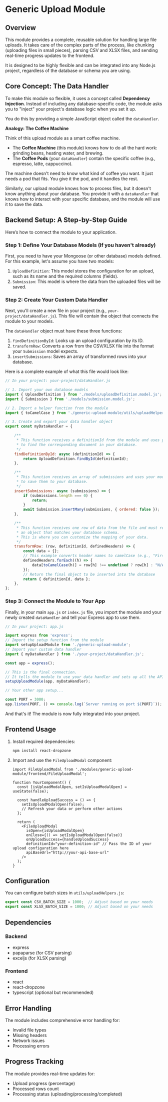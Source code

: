 # Generic Upload Module

## Overview

This module provides a complete, reusable solution for handling large file uploads. It takes care of the complex parts of the process, like chunking (uploading files in small pieces), parsing CSV and XLSX files, and sending real-time progress updates to the frontend.

It is designed to be highly flexible and can be integrated into any Node.js project, regardless of the database or schema you are using.

## Core Concept: The Data Handler

To make this module so flexible, it uses a concept called **Dependency Injection**. Instead of including any database-specific code, the module asks you to "inject" your project's database logic when you set it up.

You do this by providing a simple JavaScript object called the `dataHandler`.

**Analogy: The Coffee Machine**

Think of this upload module as a smart coffee machine. 

- The **Coffee Machine** (this module) knows how to do all the hard work: grinding beans, heating water, and brewing.
- The **Coffee Pods** (your `dataHandler`) contain the specific coffee (e.g., espresso, latte, cappuccino).

The machine doesn't need to know what kind of coffee you want. It just needs a pod that fits. You give it the pod, and it handles the rest.

Similarly, our upload module knows how to process files, but it doesn't know anything about your database. You provide it with a `dataHandler` that knows how to interact with your specific database, and the module will use it to save the data.

## Backend Setup: A Step-by-Step Guide

Here’s how to connect the module to your application.

### Step 1: Define Your Database Models (If you haven't already)

First, you need to have your Mongoose (or other database) models defined. For this example, let's assume you have two models:

1.  `UploadDefinition`: This model stores the configuration for an upload, such as its name and the required columns (fields).
2.  `Submission`: This model is where the data from the uploaded files will be saved.

### Step 2: Create Your Custom Data Handler

Next, you'll create a new file in your project (e.g., `your-project/dataHandler.js`). This file will contain the object that connects the module to your models.

The `dataHandler` object must have these three functions:

1.  `findDefinitionById`: Looks up an upload configuration by its ID.
2.  `transformRow`: Converts a row from the CSV/XLSX file into the format your `Submission` model expects.
3.  `insertSubmissions`: Saves an array of transformed rows into your database.

Here is a complete example of what this file would look like:

```javascript
// In your project: your-project/dataHandler.js

// 1. Import your own database models
import { UploadDefinition } from './models/uploadDefinition.model.js';
import { Submission } from './models/submission.model.js';

// 2. Import a helper function from the module
import { toCamelCase } from './generic-upload-module/utils/uploadHelpers.js';

// 3. Create and export your data handler object
export const myDataHandler = {

    /**
     * This function receives a definitionId from the module and uses your model
     * to find the corresponding document in your database.
     */
    findDefinitionById: async (definitionId) => {
        return UploadDefinition.findById(definitionId);
    },

    /**
     * This function receives an array of submissions and uses your model
     * to save them to your database.
     */
    insertSubmissions: async (submissions) => {
        if (submissions.length === 0) {
            return;
        }
        await Submission.insertMany(submissions, { ordered: false });
    },

    /**
     * This function receives one row of data from the file and must return
     * an object that matches your database schema.
     * This is where you can customize the mapping of your data.
     */
    transformRow: (row, definitionId, definedHeaders) => {
        const data = {};
        // This example converts header names to camelCase (e.g., "First Name" -> "firstName")
        definedHeaders.forEach((h) => {
            data[toCamelCase(h)] = row[h] !== undefined ? row[h] : "N/A";
        });
        // Return the final object to be inserted into the database
        return { definitionId, data };
    },
};
```

### Step 3: Connect the Module to Your App

Finally, in your main `app.js` or `index.js` file, you import the module and your newly created `dataHandler` and tell your Express app to use them.

```javascript
// In your project: app.js

import express from 'express';
// Import the setup function from the module
import setupUploadModule from './generic-upload-module';
// Import your custom data handler
import { myDataHandler } from './your-project/dataHandler.js';

const app = express();

// This is the final connection. 
// It tells the module to use your data handler and sets up all the API routes.
setupUploadModule(app, myDataHandler);

// Your other app setup...

const PORT = 3000;
app.listen(PORT, () => console.log(`Server running on port ${PORT}`));
```

And that's it! The module is now fully integrated into your project.

## Frontend Usage

1.  Install required dependencies:

    ```bash
    npm install react-dropzone
    ```

2.  Import and use the `FileUploadModal` component:

    ```tsx
    import FileUploadModal from './modules/generic-upload-module/frontend/FileUploadModal';

    function YourComponent() {
      const [isUploadModalOpen, setIsUploadModalOpen] = useState(false);

      const handleUploadSuccess = () => {
        setIsUploadModalOpen(false);
        // Refresh your data or perform other actions
      };

      return (
        <FileUploadModal
          isOpen={isUploadModalOpen}
          onClose={() => setIsUploadModalOpen(false)}
          onUploadSuccess={handleUploadSuccess}
          definitionId="your-definition-id" // Pass the ID of your upload configuration here
          apiBaseUrl="http://your-api-base-url"
        />
      );
    }
    ```

## Configuration

You can configure batch sizes in `utils/uploadHelpers.js`:

```javascript
export const CSV_BATCH_SIZE = 1000;  // Adjust based on your needs
export const XLSX_BATCH_SIZE = 1000; // Adjust based on your needs
```

## Dependencies

### Backend

-   express
-   papaparse (for CSV parsing)
-   exceljs (for XLSX parsing)

### Frontend

-   react
-   react-dropzone
-   typescript (optional but recommended)

## Error Handling

The module includes comprehensive error handling for:

-   Invalid file types
-   Missing headers
-   Network issues
-   Processing errors

## Progress Tracking

The module provides real-time updates for:

-   Upload progress (percentage)
-   Processed rows count
-   Processing status (uploading/processing/completed)
